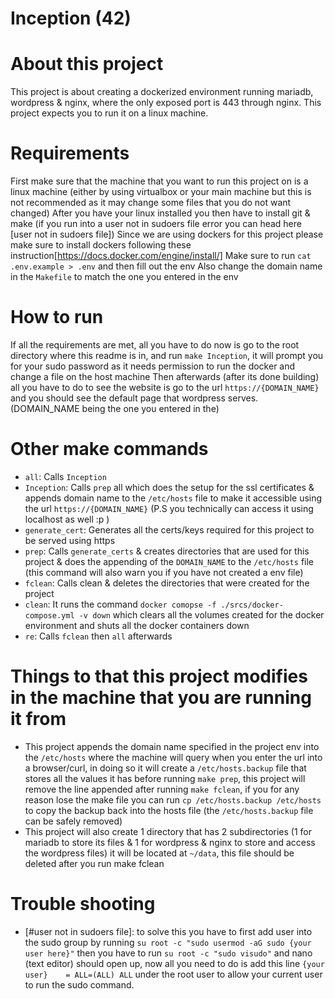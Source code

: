 # Inception (42)

# About this project
This project is about creating a dockerized environment running mariadb, wordpress & nginx, where the only exposed port is 443 through nginx.
This project expects you to run it on a linux machine.

# Requirements
First make sure that the machine that you want to run this project on is a linux machine (either by using virtualbox or your main machine but this is not recommended as it may change some files that you do not want changed)
After you have your linux installed you then have to install git & make (if you run into a user not in sudoers file error you can head here [user not in sudoers file])
Since we are using dockers for this project please make sure to install dockers following these instruction[https://docs.docker.com/engine/install/]
Make sure to run `cat .env.example > .env` and then fill out the env
Also change the domain name in the `Makefile` to match the one you entered in the env

# How to run
If all the requirements are met, all you have to do now is go to the root directory where this readme is in, and run `make Inception`, it will prompt you for your sudo password as it needs permission to run the docker and change a file on the host machine
Then afterwards (after its done building) all you have to do to see the website is go to the url `https://{DOMAIN_NAME}` and you should see the default page that wordpress serves. (DOMAIN_NAME being the one you entered in the)

# Other make commands
- `all`: Calls `Inception`
- `Inception`: Calls `prep` all which does the setup for the ssl certificates & appends domain name to the `/etc/hosts` file to make it accessible using the url `https://{DOMAIN_NAME}` (P.S you technically can access it using localhost as well :p )
- `generate_cert`: Generates all the certs/keys required for this project to be served using https
- `prep`: Calls `generate_certs` & creates directories that are used for this project & does the appending of the `DOMAIN_NAME` to the `/etc/hosts` file (this command will also warn you if you have not created a env file)
- `fclean`: Calls clean & deletes the directories that were created for the project
- `clean`: It runs the command `docker comopse -f ./srcs/docker-compose.yml -v down` which clears all the volumes created for the docker environment and shuts all the docker containers down
- `re`: Calls `fclean` then `all` afterwards

# Things to that this project modifies in the machine that you are running it from
- This project appends the domain name specified in the project env into the `/etc/hosts` where the machine will query when you enter the url into a browser/curl, in doing so it will create a `/etc/hosts.backup` file that stores all the values it has before running `make prep`, this project will remove the line appended after running `make fclean`, if you for any reason lose the make file you can run `cp /etc/hosts.backup /etc/hosts` to copy the backup back into the hosts file (the `/etc/hosts.backup` file can be safely removed) 
- This project will also create 1 directory that has 2 subdirectories (1 for mariadb to store its files & 1 for wordpress & nginx to store and access the wordpress files) it will be located at `~/data`, this file should be deleted after you run make fclean

# Trouble shooting
- [#user not in sudoers file]: to solve this you have to first add user into the sudo group by running `su root -c "sudo usermod -aG sudo {your user here}"` then you have to run `su root -c "sudo visudo"` and nano (text editor) should open up, now all you need to do is add this line `{your user}    = ALL=(ALL) ALL` under the root user to allow your current user to run the sudo command.
